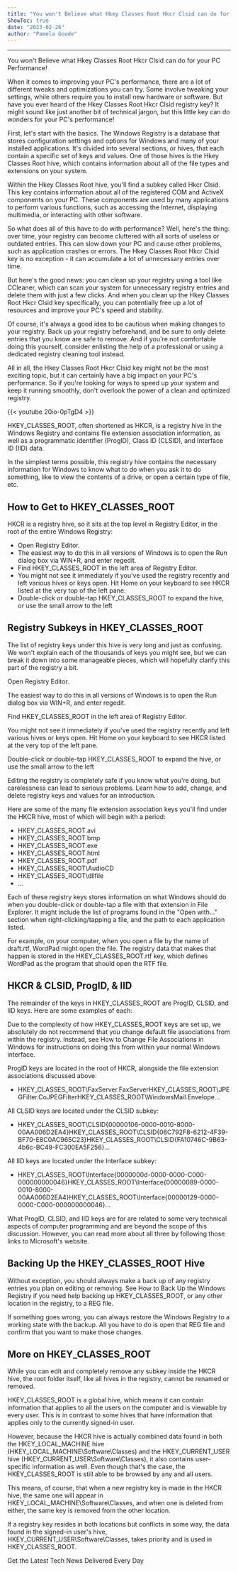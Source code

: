 ```yaml
---
title: "You won't Believe what Hkey Classes Root Hkcr Clsid can do for your PC Performance!"
ShowToc: true 
date: "2023-02-26"
author: "Pamela Goode"
---
```

*****
You won't Believe what Hkey Classes Root Hkcr Clsid can do for your PC Performance!

When it comes to improving your PC's performance, there are a lot of different tweaks and optimizations you can try. Some involve tweaking your settings, while others require you to install new hardware or software. But have you ever heard of the Hkey Classes Root Hkcr Clsid registry key? It might sound like just another bit of technical jargon, but this little key can do wonders for your PC's performance!

First, let's start with the basics. The Windows Registry is a database that stores configuration settings and options for Windows and many of your installed applications. It's divided into several sections, or hives, that each contain a specific set of keys and values. One of those hives is the Hkey Classes Root hive, which contains information about all of the file types and extensions on your system.

Within the Hkey Classes Root hive, you'll find a subkey called Hkcr Clsid. This key contains information about all of the registered COM and ActiveX components on your PC. These components are used by many applications to perform various functions, such as accessing the Internet, displaying multimedia, or interacting with other software.

So what does all of this have to do with performance? Well, here's the thing: over time, your registry can become cluttered with all sorts of useless or outdated entries. This can slow down your PC and cause other problems, such as application crashes or errors. The Hkey Classes Root Hkcr Clsid key is no exception - it can accumulate a lot of unnecessary entries over time.

But here's the good news: you can clean up your registry using a tool like CCleaner, which can scan your system for unnecessary registry entries and delete them with just a few clicks. And when you clean up the Hkey Classes Root Hkcr Clsid key specifically, you can potentially free up a lot of resources and improve your PC's speed and stability.

Of course, it's always a good idea to be cautious when making changes to your registry. Back up your registry beforehand, and be sure to only delete entries that you know are safe to remove. And if you're not comfortable doing this yourself, consider enlisting the help of a professional or using a dedicated registry cleaning tool instead.

All in all, the Hkey Classes Root Hkcr Clsid key might not be the most exciting topic, but it can certainly have a big impact on your PC's performance. So if you're looking for ways to speed up your system and keep it running smoothly, don't overlook the power of a clean and optimized registry.

{{< youtube 20io-0pTgD4 >}} 




HKEY_CLASSES_ROOT, often shortened as HKCR, is a registry hive in the Windows Registry and contains file extension association information, as well as a programmatic identifier (ProgID), Class ID (CLSID), and Interface ID (IID) data.

 

In the simplest terms possible, this registry hive contains the necessary information for Windows to know what to do when you ask it to do something, like to view the contents of a drive, or open a certain type of file, etc.

 
##   How to Get to HKEY_CLASSES_ROOT  
 

HKCR is a registry hive, so it sits at the top level in Registry Editor, in the root of the entire Windows Registry:

 
- Open Registry Editor.
 - The easiest way to do this in all versions of Windows is to open the Run dialog box via WIN+R, and enter regedit.
 - Find HKEY_CLASSES_ROOT in the left area of Registry Editor.
 - You might not see it immediately if you've used the registry recently and left various hives or keys open. Hit Home on your keyboard to see HKCR listed at the very top of the left pane.
 - Double-click or double-tap HKEY_CLASSES_ROOT to expand the hive, or use the small arrow to the left

 
##   Registry Subkeys in HKEY_CLASSES_ROOT  
 

The list of registry keys under this hive is very long and just as confusing. We won't explain each of the thousands of keys you might see, but we can break it down into some manageable pieces, which will hopefully clarify this part of the registry a bit.

 

Open Registry Editor.

 

The easiest way to do this in all versions of Windows is to open the Run dialog box via WIN+R, and enter regedit.

 

Find HKEY_CLASSES_ROOT in the left area of Registry Editor.

 

You might not see it immediately if you've used the registry recently and left various hives or keys open. Hit Home on your keyboard to see HKCR listed at the very top of the left pane.

 

Double-click or double-tap HKEY_CLASSES_ROOT to expand the hive, or use the small arrow to the left

 
Editing the registry is completely safe if you know what you're doing, but carelessness can lead to serious problems. Learn how to add, change, and delete registry keys and values for an introduction.
 

Here are some of the many file extension association keys you'll find under the HKCR hive, most of which will begin with a period:

 
- HKEY_CLASSES_ROOT\.avi
 - HKEY_CLASSES_ROOT\.bmp
 - HKEY_CLASSES_ROOT\.exe
 - HKEY_CLASSES_ROOT\.html
 - HKEY_CLASSES_ROOT\.pdf
 - HKEY_CLASSES_ROOT\AudioCD
 - HKEY_CLASSES_ROOT\dllfile
 - ...

 

Each of these registry keys stores information on what Windows should do when you double-click or double-tap a file with that extension in File Explorer. It might include the list of programs found in the "Open with..." section when right-clicking/tapping a file, and the path to each application listed.

 

For example, on your computer, when you open a file by the name of draft.rtf, WordPad might open the file. The registry data that makes that happen is stored in the HKEY_CLASSES_ROOT\.rtf key, which defines WordPad as the program that should open the RTF file.

 
##   HKCR & CLSID, ProgID, & IID  
 

The remainder of the keys in HKEY_CLASSES_ROOT are ProgID, CLSID, and IID keys. Here are some examples of each:

 
Due to the complexity of how HKEY_CLASSES_ROOT keys are set up, we absolutely do not recommend that you change default file associations from within the registry. Instead, see How to Change File Associations in Windows for instructions on doing this from within your normal Windows interface.
 

ProgID keys are located in the root of HKCR, alongside the file extension associations discussed above:

 
- HKEY_CLASSES_ROOT\FaxServer.FaxServerHKEY_CLASSES_ROOT\JPEGFilter.CoJPEGFilterHKEY_CLASSES_ROOT\WindowsMail.Envelope...

 

All CLSID keys are located under the CLSID subkey:

 
- HKEY_CLASSES_ROOT\CLSID\{00000106-0000-0010-8000-00AA006D2EA4}HKEY_CLASSES_ROOT\CLSID\{06C792F8-6212-4F39-BF70-E8C0AC965C23}HKEY_CLASSES_ROOT\CLSID\{FA10746C-9B63-4b6c-BC49-FC300EA5F256}...

 

All IID keys are located under the Interface subkey:

 
- HKEY_CLASSES_ROOT\Interface\{0000000d-0000-0000-C000-000000000046}HKEY_CLASSES_ROOT\Interface\{00000089-0000-0010-8000-00AA006D2EA4}HKEY_CLASSES_ROOT\Interface\{00000129-0000-0000-C000-000000000046}...

 

What ProgID, CLSID, and IID keys are for are related to some very technical aspects of computer programming and are beyond the scope of this discussion. However, you can read more about all three by following those links to Microsoft's website.

 
##   Backing Up the HKEY_CLASSES_ROOT Hive  
 

Without exception, you should always make a back up of any registry entries you plan on editing or removing. See How to Back Up the Windows Registry if you need help backing up HKEY_CLASSES_ROOT, or any other location in the registry, to a REG file.

 

If something goes wrong, you can always restore the Windows Registry to a working state with the backup. All you have to do is open that REG file and confirm that you want to make those changes.

 
##   More on HKEY_CLASSES_ROOT  
 

While you can edit and completely remove any subkey inside the HKCR hive, the root folder itself, like all hives in the registry, cannot be renamed or removed.

 

HKEY_CLASSES_ROOT is a global hive, which means it can contain information that applies to all the users on the computer and is viewable by every user. This is in contrast to some hives that have information that applies only to the currently signed-in user.

 

However, because the HKCR hive is actually combined data found in both the HKEY_LOCAL_MACHINE hive (HKEY_LOCAL_MACHINE\Software\Classes) and the HKEY_CURRENT_USER hive (HKEY_CURRENT_USER\Software\Classes), it also contains user-specific information as well. Even though that's the case, the HKEY_CLASSES_ROOT is still able to be browsed by any and all users.

 

This means, of course, that when a new registry key is made in the HKCR hive, the same one will appear in HKEY_LOCAL_MACHINE\Software\Classes, and when one is deleted from either, the same key is removed from the other location.

 

If a registry key resides in both locations but conflicts in some way, the data found in the signed-in user's hive, HKEY_CURRENT_USER\Software\Classes, takes priority and is used in HKEY_CLASSES_ROOT.

 

Get the Latest Tech News Delivered Every Day




